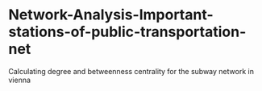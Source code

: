 # Network-Analysis-Important-stations-of-public-transportation-net
Calculating degree and betweenness centrality for the subway network in vienna
